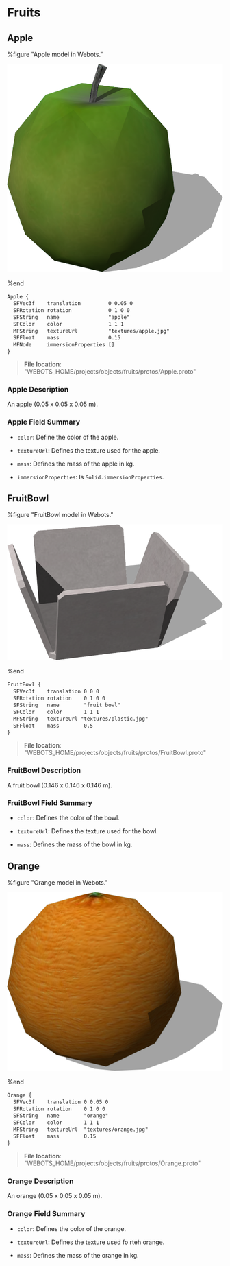 # Fruits

## Apple

%figure "Apple model in Webots."

![Apple](images/objects/fruits/Apple/model.png)

%end

```
Apple {
  SFVec3f    translation         0 0.05 0
  SFRotation rotation            0 1 0 0
  SFString   name                "apple"
  SFColor    color               1 1 1                 
  MFString   textureUrl          "textures/apple.jpg"  
  SFFloat    mass                0.15                  
  MFNode     immersionProperties []                    
}
```

> **File location**: "WEBOTS\_HOME/projects/objects/fruits/protos/Apple.proto"

### Apple Description

An apple (0.05 x 0.05 x 0.05 m).

### Apple Field Summary

- `color`: Define the color of the apple.

- `textureUrl`: Defines the texture used for the apple.

- `mass`: Defines the mass of the apple in kg.

- `immersionProperties`: Is `Solid.immersionProperties`.

## FruitBowl

%figure "FruitBowl model in Webots."

![FruitBowl](images/objects/fruits/FruitBowl/model.png)

%end

```
FruitBowl {
  SFVec3f    translation 0 0 0
  SFRotation rotation    0 1 0 0
  SFString   name        "fruit bowl"
  SFColor    color       1 1 1                  
  MFString   textureUrl "textures/plastic.jpg"  
  SFFloat    mass        0.5                    
}
```

> **File location**: "WEBOTS\_HOME/projects/objects/fruits/protos/FruitBowl.proto"

### FruitBowl Description

A fruit bowl (0.146 x 0.146 x 0.146 m).

### FruitBowl Field Summary

- `color`: Defines the color of the bowl.

- `textureUrl`: Defines the texture used for the bowl.

- `mass`: Defines the mass of the bowl in kg.

## Orange

%figure "Orange model in Webots."

![Orange](images/objects/fruits/Orange/model.png)

%end

```
Orange {
  SFVec3f    translation 0 0.05 0
  SFRotation rotation    0 1 0 0
  SFString   name        "orange"
  SFColor    color       1 1 1                  
  MFString   textureUrl  "textures/orange.jpg"  
  SFFloat    mass        0.15                   
}
```

> **File location**: "WEBOTS\_HOME/projects/objects/fruits/protos/Orange.proto"

### Orange Description

An orange (0.05 x 0.05 x 0.05 m).

### Orange Field Summary

- `color`: Defines the color of the orange.

- `textureUrl`: Defines the texture used fo rteh orange.

- `mass`: Defines the mass of the orange in kg.

